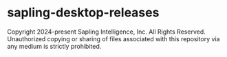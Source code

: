# sapling-desktop-releases

Copyright 2024-present Sapling Intelligence, Inc.
All Rights Reserved.
Unauthorized copying or sharing of files associated with this repository via any medium is strictly prohibited.
